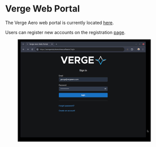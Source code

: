 # Verge Web Portal

The Verge Aero web portal is currently located [here](https://aeroportal.droneshow.software/).&#x20;

Users can register new accounts on the registration [page](https://aeroportal.droneshow.software/register).

<figure><img src="../../.gitbook/assets/image (24).png" alt=""><figcaption></figcaption></figure>
